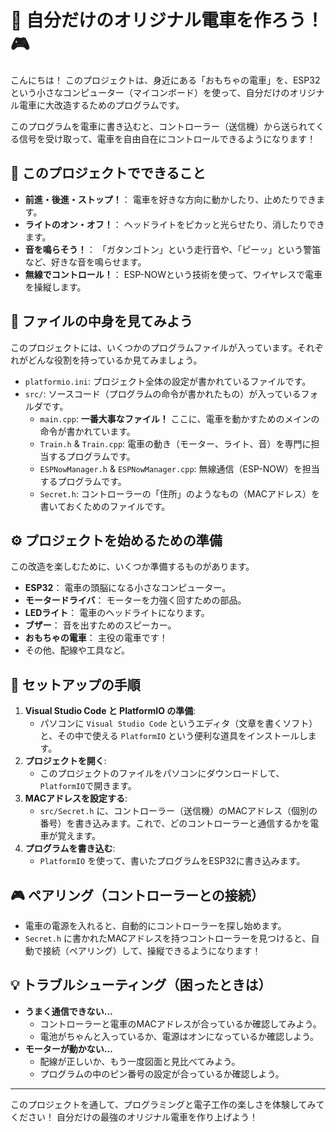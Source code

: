 # 🚆 自分だけのオリジナル電車を作ろう！ 🎮

こんにちは！ このプロジェクトは、身近にある「おもちゃの電車」を、ESP32という小さなコンピューター（マイコンボード）を使って、自分だけのオリジナル電車に大改造するためのプログラムです。

このプログラムを電車に書き込むと、コントローラー（送信機）から送られてくる信号を受け取って、電車を自由自在にコントロールできるようになります！

## 🌟 このプロジェクトでできること

*   **前進・後進・ストップ！**： 電車を好きな方向に動かしたり、止めたりできます。
*   **ライトのオン・オフ！**： ヘッドライトをピカッと光らせたり、消したりできます。
*   **音を鳴らそう！**： 「ガタンゴトン」という走行音や、「ピーッ」という警笛など、好きな音を鳴らせます。
*   **無線でコントロール！**： ESP-NOWという技術を使って、ワイヤレスで電車を操縦します。

## 📁 ファイルの中身を見てみよう

このプロジェクトには、いくつかのプログラムファイルが入っています。それぞれがどんな役割を持っているか見てみましょう。

*   `platformio.ini`: プロジェクト全体の設定が書かれているファイルです。
*   `src/`: ソースコード（プログラムの命令が書かれたもの）が入っているフォルダです。
    *   `main.cpp`: **一番大事なファイル！** ここに、電車を動かすためのメインの命令が書かれています。
    *   `Train.h` & `Train.cpp`: 電車の動き（モーター、ライト、音）を専門に担当するプログラムです。
    *   `ESPNowManager.h` & `ESPNowManager.cpp`: 無線通信（ESP-NOW）を担当するプログラムです。
    *   `Secret.h`: コントローラーの「住所」のようなもの（MACアドレス）を書いておくためのファイルです。

## ⚙️ プロジェクトを始めるための準備

この改造を楽しむために、いくつか準備するものがあります。

*   **ESP32**： 電車の頭脳になる小さなコンピューター。
*   **モータードライバ**： モーターを力強く回すための部品。
*   **LEDライト**： 電車のヘッドライトになります。
*   **ブザー**： 音を出すためのスピーカー。
*   **おもちゃの電車**： 主役の電車です！
*   その他、配線や工具など。

## 🔧 セットアップの手順

1.  **Visual Studio Code と PlatformIO の準備**:
    *   パソコンに `Visual Studio Code` というエディタ（文章を書くソフト）と、その中で使える `PlatformIO` という便利な道具をインストールします。
2.  **プロジェクトを開く**:
    *   このプロジェクトのファイルをパソコンにダウンロードして、`PlatformIO`で開きます。
3.  **MACアドレスを設定する**:
    *   `src/Secret.h` に、コントローラー（送信機）のMACアドレス（個別の番号）を書き込みます。これで、どのコントローラーと通信するかを電車が覚えます。
4.  **プログラムを書き込む**:
    *   `PlatformIO` を使って、書いたプログラムをESP32に書き込みます。

## 🎮 ペアリング（コントローラーとの接続）

*   電車の電源を入れると、自動的にコントローラーを探し始めます。
*   `Secret.h` に書かれたMACアドレスを持つコントローラーを見つけると、自動で接続（ペアリング）して、操縦できるようになります！

## 💡 トラブルシューティング（困ったときは）

*   **うまく通信できない…**
    *   コントローラーと電車のMACアドレスが合っているか確認してみよう。
    *   電池がちゃんと入っているか、電源はオンになっているか確認しよう。
*   **モーターが動かない…**
    *   配線が正しいか、もう一度図面と見比べてみよう。
    *   プログラムの中のピン番号の設定が合っているか確認しよう。

---

このプロジェクトを通して、プログラミングと電子工作の楽しさを体験してみてください！
自分だけの最強のオリジナル電車を作り上げよう！
